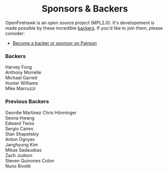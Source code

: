 <h1 align="center">Sponsors &amp; Backers</h1>

OpenFirehawk is an open source project (MPL2.0).  It's developement is made possible by these incredible [backers](https://github.com/firehawkvfx/openfirehawk/blob/master/BACKERS.md). If you'd like to join them, please consider:

- [Become a backer or sponsor on Patreon](https://www.patreon.com/openfirehawk)

### Backers

Harvey Fong  
Anthony Morrelle  
Michael Garrett  
Hunter Williams  
Mike Marcuzzi
### Previous Backers

Geordie Martinez
Chris Hönninger  
Seona Hwang  
Edward Twiss  
Sergio Caires  
Stan Shapetskiy  
Anton Ognyev  
Janghyung Kim  
Mikas Sadauskas  
Zach Judson  
Steven Quinones Colon  
Nuno Rivotti  

<!--stackedit_data:
eyJoaXN0b3J5IjpbNDk2NjgwMjc5LDQ3NzU4NzY0NiwtMTIwOT
M2MTI2MywtNTIzNzI5OTMwLC0xMTI3Mjg0MjUwLC0zNjA2NDcz
OTcsMTQyMTI4MzIyNywxNTU1NzM0NzA1LDEzNjg1NzE0OTUsOT
c3MDgzODA1LDE0NTQwMjA4MDJdfQ==
-->